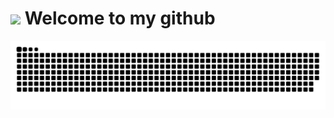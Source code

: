 # <img src="https://i.giphy.com/media/v1.Y2lkPTc5MGI3NjExcmJuajJybm9lZjlyZGxiNGlxd2U3Yjh2ZXZiM3hwYzZudTE4NjFmeCZlcD12MV9pbnRlcm5hbF9naWZfYnlfaWQmY3Q9cw/soIhI3ehscGa0zJkWv/giphy.gif" width="75"/> Welcome to my github



<picture>
  <source media="(prefers-color-scheme: dark)" srcset="https://raw.githubusercontent.com/cidciencias/cidciencias/output/github-snake-dark.svg" />
  <source media="(prefers-color-scheme: light)" srcset="https://raw.githubusercontent.com/cidciencias/cidciencias/output/github-snake.svg" />
  <img alt="github-snake" src="https://raw.githubusercontent.com/cidciencias/cidciencias/output/github-snake.svg" />
</picture>

<!--
**cidciencias/cidciencias** is a ✨ _special_ ✨ repository because its `README.md` (this file) appears on your GitHub profile.

Here are some ideas to get you started:

- 🔭 I’m currently working on ...
- 🌱 I’m currently learning ...
- 👯 I’m looking to collaborate on ...
- 🤔 I’m looking for help with ...
- 💬 Ask me about ...
- 📫 How to reach me: ...
- 😄 Pronouns: ...
- ⚡ Fun fact: ...
-->
